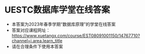 # UESTC数据库学堂在线答案
- 本答案为2023年春季学期“数据库原理”的学堂在线答案
- 答案对应课程网址：https://www.xuetangx.com/course/EST08091001150/14767710?channel=i.area.learn_title
- 请在合理条件下使用本答案
